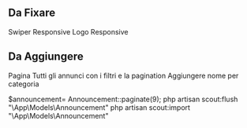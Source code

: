 ## Da Fixare
Swiper Responsive
Logo Responsive
## Da Aggiungere
Pagina Tutti gli annunci con i filtri e la pagination
Aggiungere nome per categoria



$announcement= Announcement::paginate(9);
php artisan scout:flush "\App\Models\Announcement"
php artisan scout:import "\App\Models\Announcement"
